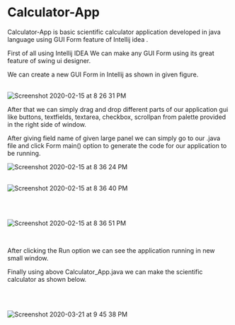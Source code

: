 # Calculator-App
Calculator-App is basic scientific calculator application developed in java language using GUI Form feature of Intellij idea .

First of all using Intellij IDEA
We can make any GUI Form using its great feature of swing ui designer.

We can create a new GUI Form in Intellij as shown in given figure.
<br />
<br />

![Screenshot 2020-02-15 at 8 26 31 PM](https://user-images.githubusercontent.com/35401920/74590142-b942be00-5031-11ea-863a-639d893c054c.png)

After that we can simply drag and drop different parts of our application gui like buttons, textfields, textarea, checkbox, scrollpan from palette provided in the right side of window.

After giving field name of given large panel we can simply go to our .java file and click Form main() option to generate the code for our application to be running.

![Screenshot 2020-02-15 at 8 36 24 PM](https://user-images.githubusercontent.com/35401920/74590262-f196cc00-5032-11ea-8d07-f37127524f68.png)
<br />
<br />

![Screenshot 2020-02-15 at 8 36 40 PM](https://user-images.githubusercontent.com/35401920/74590263-f2c7f900-5032-11ea-91fc-fad940762f05.png)

<br />
<br />

![Screenshot 2020-02-15 at 8 36 51 PM](https://user-images.githubusercontent.com/35401920/74590264-f3f92600-5032-11ea-96a4-38f19ec6bbde.png)

<br />

After clicking the Run option we can see the application running in new small window.

Finally using above Calculator_App.java we can make the scientific calculator as shown below.

<br />
<br />

![Screenshot 2020-03-21 at 9 45 38 PM](https://user-images.githubusercontent.com/35401920/77230878-82763f80-6bbd-11ea-90fa-54a7e4aa9003.png)
